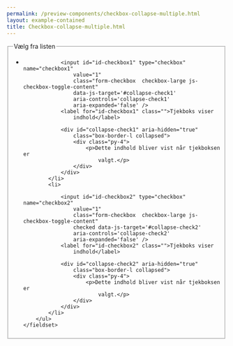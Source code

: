 ```yaml
--- 
permalink: /preview-components/checkbox-collapse-multiple.html
layout: example-contained 
title: Checkbox-collapse-multiple.html
---
```

<div class="form-group">
    <fieldset>
        <legend class="h4">Vælg fra listen</legend>
        <ul class="nobullet-list">
            <li>

                <input id="id-checkbox1" type="checkbox" name="checkbox1"
                    value="1"
                    class="form-checkbox  checkbox-large js-checkbox-toggle-content"
                    data-js-target='#collapse-check1'
                    aria-controls='collapse-check1'
                    aria-expanded='false' />
                <label for="id-checkbox1" class="">Tjekboks viser
                    indhold</label>

                <div id="collapse-check1" aria-hidden="true"
                    class="box-border-l collapsed">
                    <div class="py-4">
                        <p>Dette indhold bliver vist når tjekboksen er
                            valgt.</p>
                    </div>
                </div>
            </li>
            <li>

                <input id="id-checkbox2" type="checkbox" name="checkbox2"
                    value="1"
                    class="form-checkbox  checkbox-large js-checkbox-toggle-content"
                    checked data-js-target='#collapse-check2'
                    aria-controls='collapse-check2'
                    aria-expanded='false' />
                <label for="id-checkbox2" class="">Tjekboks viser
                    indhold</label>

                <div id="collapse-check2" aria-hidden="true"
                    class="box-border-l collapsed">
                    <div class="py-4">
                        <p>Dette indhold bliver vist når tjekboksen er
                            valgt.</p>
                    </div>
                </div>
            </li>
        </ul>
    </fieldset>
</div>